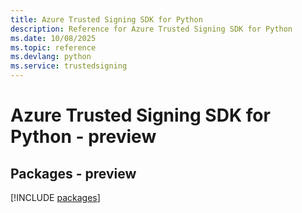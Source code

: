 ```yaml
---
title: Azure Trusted Signing SDK for Python
description: Reference for Azure Trusted Signing SDK for Python
ms.date: 10/08/2025
ms.topic: reference
ms.devlang: python
ms.service: trustedsigning
---
```

# Azure Trusted Signing SDK for Python - preview
## Packages - preview
[!INCLUDE [packages](trusted-signing-index.md)]